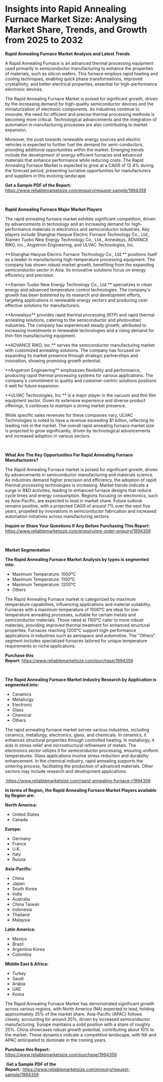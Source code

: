 <p><h1>Insights into Rapid Annealing Furnace Market Size: Analysing Market Share, Trends, and Growth from 2025 to 2032</h1></p><p><strong>Rapid Annealing Furnace Market Analysis and Latest Trends</strong></p>
<p><p>A Rapid Annealing Furnace is an advanced thermal processing equipment used primarily in semiconductor manufacturing to enhance the properties of materials, such as silicon wafers. This furnace employs rapid heating and cooling techniques, enabling quick phase transformations, improved crystallinity, and better electrical properties, essential for high-performance electronic devices.</p><p>The Rapid Annealing Furnace Market is poised for significant growth, driven by the increasing demand for high-quality semiconductor devices and the miniaturization of electronic components. As industries continue to innovate, the need for efficient and precise thermal processing methods is becoming more critical. Technological advancements and the integration of automation in manufacturing processes are also contributing to market expansion.</p><p>Moreover, the push towards renewable energy sources and electric vehicles is expected to further fuel the demand for semi-conductors, providing additional opportunities within the market. Emerging trends include the development of energy-efficient furnaces and advanced materials that enhance performance while reducing costs. The Rapid Annealing Furnace Market is expected to grow at a CAGR of 12.4% during the forecast period, presenting lucrative opportunities for manufacturers and suppliers in this evolving landscape.</p></p>
<p><strong>Get a Sample PDF of the Report:&nbsp;</strong> <a href="https://www.reliablemarketsize.com/enquiry/request-sample/1994359?utm_campaign=2317&utm_medium=2&utm_source=Github&utm_content=ia&utm_term=12042025&utm_id=rapid-annealing-furnace">https://www.reliablemarketsize.com/enquiry/request-sample/1994359</a></p>
<p>&nbsp;</p>
<p><strong>Rapid Annealing Furnace Major Market Players</strong></p>
<p><p>The rapid annealing furnace market exhibits significant competition, driven by advancements in technology and an increasing demand for high-performance materials in electronics and semiconductor industries. Key players include Shanghai Haoyue Electric Furnace Technology Co., Ltd., Xiamen Tuobo New Energy Technology Co., Ltd., Annealsys, ADVANCE RIKO, Inc., Angstrom Engineering, and ULVAC Technologies, Inc.</p><p>**Shanghai Haoyue Electric Furnace Technology Co., Ltd.** positions itself as a leader in manufacturing high-temperature processing equipment. The company has shown robust market growth, benefiting from the expanding semiconductor sector in Asia. Its innovative solutions focus on energy efficiency and precision.</p><p>**Xiamen Tuobo New Energy Technology Co., Ltd.** specializes in clean energy and advanced temperature control technologies. The company's growth has been bolstered by its research and development efforts, targeting applications in renewable energy sectors and producing cost-effective solutions for manufacturers.</p><p>**Annealsys** provides rapid thermal processing (RTP) and rapid thermal annealing solutions, catering to the semiconductor and photovoltaic industries. The company has experienced steady growth, attributed to increasing investments in renewable technologies and a rising demand for thin-film manufacturing equipment.</p><p>**ADVANCE RIKO, Inc.** serves the semiconductor manufacturing market with customized annealing solutions. The company has focused on expanding its market presence through strategic partnerships and innovation, showing promising growth potential.</p><p>**Angstrom Engineering** emphasizes flexibility and performance, producing rapid thermal processing systems for various applications. The company's commitment to quality and customer-centric solutions positions it well for future expansion.</p><p>**ULVAC Technologies, Inc.** is a major player in the vacuum and thin film equipment sector. Given its extensive experience and diverse product offerings, it continues to maintain a strong market presence.</p><p>While specific sales revenues for these companies vary, ULVAC Technologies is noted to have a revenue exceeding $1 billion, reflecting its leading role in the market. The overall rapid annealing furnace market size is projected to grow significantly, driven by technological advancements and increased adoption in various sectors.</p></p>
<p>&nbsp;</p>
<p><strong>What Are The Key Opportunities For Rapid Annealing Furnace Manufacturers?</strong></p>
<p><p>The Rapid Annealing Furnace market is poised for significant growth, driven by advancements in semiconductor manufacturing and materials science. As industries demand higher precision and efficiency, the adoption of rapid thermal processing technologies is increasing. Market trends indicate a surge in R&D activities, leading to enhanced furnace designs that reduce cycle times and energy consumption. Regions focusing on electronics, such as Asia-Pacific, are expected to lead in market share. Future outlook remains positive, with a projected CAGR of around 7% over the next five years, propelled by innovations in semiconductor fabrication and increased automation initiatives across manufacturing sectors.</p></p>
<p><strong>Inquire or Share Your Questions If Any Before Purchasing This Report:</strong> <a href="https://www.reliablemarketsize.com/enquiry/pre-order-enquiry/1994359?utm_campaign=2317&utm_medium=2&utm_source=Github&utm_content=ia&utm_term=12042025&utm_id=rapid-annealing-furnace">https://www.reliablemarketsize.com/enquiry/pre-order-enquiry/1994359</a></p>
<p>&nbsp;</p>
<p><strong>Market Segmentation</strong></p>
<p><strong>The Rapid Annealing Furnace Market Analysis by types is segmented into:</strong></p>
<p><ul><li>Maximum Temperature: 1000℃</li><li>Maximum Temperature: 1100℃</li><li>Maximum Temperature: 1200℃</li><li>Others</li></ul></p>
<p><p>The Rapid Annealing Furnace market is categorized by maximum temperature capabilities, influencing applications and material suitability. Furnaces with a maximum temperature of 1000℃ are ideal for low-temperature annealing processes, suitable for certain metals and semiconductor materials. Those rated at 1100℃ cater to more robust materials, providing improved thermal treatment for enhanced structural properties. Furnaces reaching 1200℃ support high-performance applications in industries such as aerospace and automotive. The "Others" segment includes specialized furnaces tailored for unique temperature requirements or niche applications.</p></p>
<p><strong>Purchase this Report:&nbsp;</strong><a href="https://www.reliablemarketsize.com/purchase/1994359?utm_campaign=2317&utm_medium=2&utm_source=Github&utm_content=ia&utm_term=12042025&utm_id=rapid-annealing-furnace">https://www.reliablemarketsize.com/purchase/1994359</a></p>
<p>&nbsp;</p>
<p><strong>The Rapid Annealing Furnace Market Industry Research by Application is segmented into:</strong></p>
<p><ul><li>Ceramics</li><li>Metallurgy</li><li>Electronic</li><li>Glass</li><li>Chemical</li><li>Others</li></ul></p>
<p><p>The rapid annealing furnace market serves various industries, including ceramics, metallurgy, electronics, glass, and chemicals. In ceramics, it enhances structural properties through controlled heating. In metallurgy, it aids in stress relief and microstructural refinement of metals. The electronics sector utilizes it for semiconductor processing, ensuring uniform temperatures. Glass applications involve stress reduction and durability enhancement. In the chemical industry, rapid annealing supports the sintering process, facilitating the production of advanced materials. Other sectors may include research and development applications.</p></p>
<p><a href="https://www.reliablemarketsize.com/rapid-annealing-furnace-r1994359?utm_campaign=2317&utm_medium=2&utm_source=Github&utm_content=ia&utm_term=12042025&utm_id=rapid-annealing-furnace">&nbsp;https://www.reliablemarketsize.com/rapid-annealing-furnace-r1994359</a></p>
<p><strong>In terms of Region, the Rapid Annealing Furnace Market Players available by Region are:</strong></p>
<p>
    <p> <strong> North America: </strong>
        <ul>
            <li>United States</li>
            <li>Canada</li>
        </ul>
        </p> 
    <p> <strong> Europe: </strong>
        <ul>
            <li>Germany</li>
            <li>France</li>
            <li>U.K.</li>
            <li>Italy</li>
            <li>Russia</li>
        </ul>
        </p> 
    <p> <strong> Asia-Pacific: </strong>
        <ul>
            <li>China</li>
            <li>Japan</li>
            <li>South Korea</li>
            <li>India</li>
            <li>Australia</li>
            <li>China Taiwan</li>
            <li>Indonesia</li>
            <li>Thailand</li>
            <li>Malaysia</li>
        </ul>
        </p> 
    <p> <strong> Latin America: </strong>
        <ul>
            <li>Mexico</li>
            <li>Brazil</li>
            <li>Argentina Korea</li>
            <li>Colombia</li>
        </ul>
        </p> 
    <p> <strong> Middle East & Africa: </strong>
        <ul>
            <li>Turkey</li>
            <li>Saudi</li>
            <li>Arabia</li>
            <li>UAE</li>
            <li>Korea</li>
        </ul>
    </p>
    </p>
<p><p>The Rapid Annealing Furnace Market has demonstrated significant growth across various regions, with North America (NA) expected to lead, holding approximately 35% of the market share. Asia-Pacific (APAC) follows closely, accounting for around 30%, driven by increased semiconductor manufacturing. Europe maintains a solid position with a share of roughly 25%. China showcases robust growth potential, contributing about 10% to the market. These dynamics indicate a competitive landscape, with NA and APAC anticipated to dominate in the coming years.</p></p>
<p><strong>Purchase this Report: </strong><a href="https://www.reliablemarketsize.com/purchase/1994359?utm_campaign=2317&utm_medium=2&utm_source=Github&utm_content=ia&utm_term=12042025&utm_id=rapid-annealing-furnace">https://www.reliablemarketsize.com/purchase/1994359</a></p>
<p>&nbsp;<strong>Get a Sample PDF of the Report:&nbsp;&nbsp;</strong><a href="https://www.reliablemarketsize.com/enquiry/request-sample/1994359?utm_campaign=2317&utm_medium=2&utm_source=Github&utm_content=ia&utm_term=12042025&utm_id=rapid-annealing-furnace">https://www.reliablemarketsize.com/enquiry/request-sample/1994359</a></p>
<p><strong></strong></p>
<p><p></p><p></p><p></p></p>